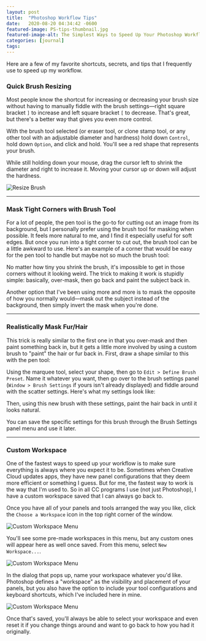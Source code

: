 ```yaml
---
layout: post
title:  "Photoshop Workflow Tips"
date:   2020-08-20 04:34:42 -0600
featured-image: PS-tips-thumbnail.jpg
featured-image-alt: The Simplest Ways to Speed Up Your Photoshop Workflow
categories: [journal]
tags: 
---
```


Here are a few of my favorite shortcuts, secrets, and tips that I frequently use to speed up my workflow.

### Quick Brush Resizing

Most people know the shortcut for increasing or decreasing your brush size without having to manually fiddle with the brush settings—right square bracket `]` to increase and left square bracket `[` to decrease. That's great, but there's a better way that gives you even more control. 

With the brush tool selected (or eraser tool, or clone stamp tool, or any other tool with an adjustable diameter and hardness) hold down `Control`, hold down `Option`, and click and hold. You'll see a red shape that represents your brush.

While still holding down your mouse, drag the cursor left to shrink the diameter and right to increase it. Moving your cursor up or down will adjust the hardness.

<img class="single no-border" src="../../../../assets/images/PS-tips-brush-resize.gif" alt="Resize Brush" />

---

### Mask Tight Corners with Brush Tool

For a lot of people, the pen tool is the go-to for cutting out an image from its background, but I personally prefer using the brush tool for masking when possible. It feels more natural to me, and I find it especially useful for soft edges. But once you run into a tight corner to cut out, the brush tool can be a little awkward to use. Here's an example of a corner that would be easy for the pen tool to handle but maybe not so much the brush tool:

No matter how tiny you shrink the brush, it's impossible to get in those corners without it looking weird. The trick to making it work is stupidly simple: basically, over-mask, then go back and paint the subject back in.

Another option that I've been using more and more is to mask the opposite of how you normally would—mask out the subject instead of the background, then simply invert the mask when you're done.

---

### Realistically Mask Fur/Hair

This trick is really similar to the first one in that you over-mask and then paint something back in, but it gets a little more involved by using a custom brush to "paint" the hair or fur back in. First, draw a shape similar to this with the pen tool:

Using the marquee tool, select your shape, then go to `Edit > Define Brush Preset`. Name it whatever you want, then go over to the brush settings panel (`Window > Brush Settings` if yours isn't already displayed) and fiddle around with the scatter settings. Here's what my settings look like:

Then, using this new brush with these settings, paint the hair back in until it looks natural.

You can save the specific settings for this brush through the Brush Settings panel menu and use it later.

---

<!-- ### 4. Custom Shortcuts

With any fresh install of Photoshop, the first thing I do is set up custom shortcuts that significantly speed up my workflow. You can create these shortcuts by going to `Edit > Keyboard Shortcuts` These are of course custom but here are the ones that I use daily:

- Flatten Image
<br />`Cmd + Shift + F` 
<br />*(overrides default preset)*
- Trim
<br />`Cmd + Shift + 0`


You can also save a set of custom shortcuts to import later.
-  -->

### Custom Workspace

One of the fastest ways to speed up your workflow is to make sure everything is always where you expect it to be. Sometimes when Creative Cloud updates apps, they have new panel configurations that they deem more efficient or something I guess. But for me, the fastest way to work is the way that I'm used to. So in all CC programs I use (not just Photoshop), I have a custom workspace saved that I can always go back to. 

Once you have all of your panels and tools arranged the way you like, click the `Choose a Workspace` icon in the top right corner of the window.

<img class="no-border" src="../../../../assets/images/PS-tips/custom-workspace-1.jpg" alt="Custom Workspace Menu" />

You'll see some pre-made workspaces in this menu, but any custom ones will appear here as well once saved. From this menu, select `New Workspace...`. 

<img class="no-border" src="../../../../assets/images/PS-tips/custom-workspace-2.jpg" alt="Custom Workspace Menu" />

In the dialog that pops up, name your workspace whatever you'd like. Photoshop defines a "workspace" as the visibility and placement of your panels, but you also have the option to include your tool configurations and keyboard shortcuts, which I've included here in mine.

<img class="no-border center" src="../../../../assets/images/PS-tips/custom-workspace-3.jpg" alt="Custom Workspace Menu" />

Once that's saved, you'll always be able to select your workspace and even reset it if you change things around and want to go back to how you had it originally. 

